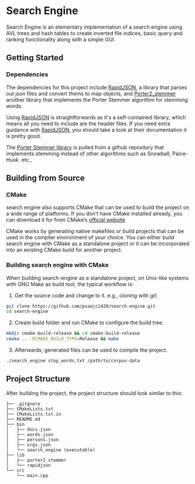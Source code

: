# Search Engine

Search Engine is an elementary implementation of a search engine using
AVL trees and hash tables to create inverted file indices, basic query and
ranking functionality along with a simple GUI.

## Getting Started

### Dependencies

The dependencies for this project include [RapidJSON](https://github.com/Tencent/rapidjson), 
a library that parses out json files and convert thems to map objects,
and [Porter2_stemmer](https://github.com/smassung/porter2_stemmer) another library that implements
the Porter Stemmer algorithm for stemming words.

Using [RapidJSON](https://github.com/Tencent/rapidjson) is straightforwards as it's a
self-contained library, which means all you need to include are the header files. If you need extra guidance with [RapidJSON](https://rapidjson.org/index.html), you should take a look at
their documentation it is pretty good.

The [Porter Stemmer library](https://github.com/smassung/porter2_stemmer) is pulled from a
github repository that implements stemming instead of other algorithms such as Snowball, Paice-Husk. etc.,

## Building from Source


### CMake


search engine also supports CMake that can be used to build the project on a wide
range of platforms. If you don’t have CMake installed already, you can
download it for from CMake’s [official
website](http://www.cmake.org>)

CMake works by generating native makefiles or build projects that can be
used in the compiler environment of your choice. You can either build
search engine with CMake as a standalone project or it can be incorporated into
an existing CMake build for another project.

### Building search engine with CMake

When building search-engine as a standalone project, on Unix-like systems with
GNU Make as build tool, the typical workflow is:

1. Get the source code and change to it. e.g., cloning with git:

```bash
git clone https://github.com/psaajc1420/search-engine.git
cd search-engine 
```  

2. Create build folder and run CMake to configure the build tree.

```bash
mkdir cmake-build-release && cd cmake-build-release
cmake .. -DCMAKE_BUILD_TYPE=Release && make
```

3. Afterwards, generated files can be used to compile the project.
```bash
./search_engine stop_words.txt /path/to/corpus-data
```

## Project Structure

After building the project, the project structure should look similar
to this:
``` text
├── .gitgnore
├── CMakeLists.txt
├── CMakeLists.txt.in
├── README.md
├── bin
│   ├── docs.json
│   ├── words.json
│   ├── persons.json
│   ├── orgs.json
│   └── search_engine (executable)
├── lib
│   ├── porter2_stemmer
│   └── rapidjson
└── src
    └── main.cpp
```
